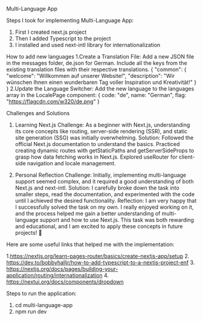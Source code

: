 Multi-Language App

Steps I took for implementing Multi-Language App:

1. First I created next.js project
2. Then I added Typescript to the project
3. I installed and used next-intl library for internationalization

How to add new languages
1.Create a Translation File:
Add a new JSON file in the messages folder, de.json for German.
Include all the keys from the existing translation files with their respective translations.
{
"common": {
"welcome": "Willkommen auf unserer Website!",
"description": "Wir wünschen Ihnen einen wunderbaren Tag voller Inspiration und Kreativität!"
}
}
2.Update the Language Switcher:
Add the new language to the languages array in the LocalePage component:
{ code: "de", name: "German", flag: "https://flagcdn.com/w320/de.png" }

Challenges and Solutions

1. Learning Next.js
   Challenge: As a beginner with Next.js, understanding its core concepts like routing, server-side rendering (SSR), and static site generation (SSG) was initially overwhelming.
   Solution:
   Followed the official Next.js documentation to understand the basics.
   Practiced creating dynamic routes with getStaticPaths and getServerSideProps to grasp how data fetching works in Next.js.
   Explored useRouter for client-side navigation and locale management.

2. Personal Reflection
   Challenge: Initially, implementing multi-language support seemed complex, and it required a good understanding of both Next.js and next-intl.
   Solution: I carefully broke down the task into smaller steps, read the documentation, and experimented with the code until I achieved the desired functionality.
   Reflection: I am very happy that I successfully solved the task on my own. I really enjoyed working on it, and the process helped me gain a better understanding of multi-language support and how to use Next.js. This task was both rewarding and educational, and I am excited to apply these concepts in future projects! 🎉

Here are some useful links that helped me with the implementation:

1.https://nextjs.org/learn-pages-router/basics/create-nextjs-app/setup 2. https://dev.to/bobbyhalljr/how-to-add-typescript-to-a-nextjs-project-enf 3. https://nextjs.org/docs/pages/building-your-application/routing/internationalization 4. https://nextui.org/docs/components/dropdown

Steps to run the application:

1. cd multi-language-app
2. npm run dev
